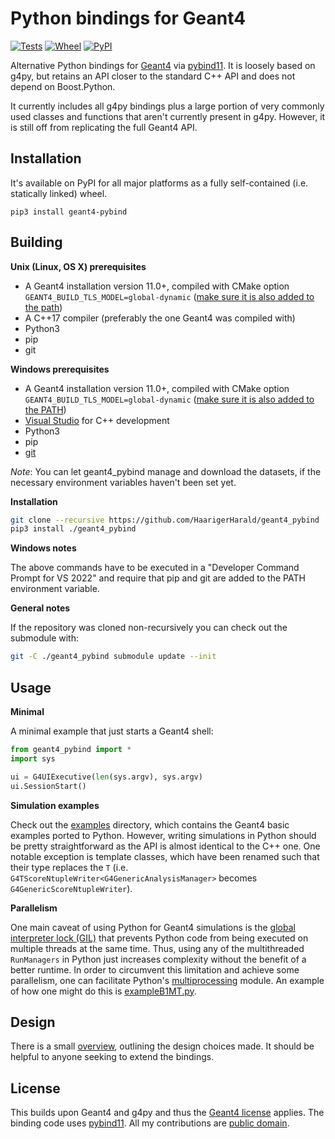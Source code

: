 # Python bindings for Geant4

[![Tests](https://github.com/HaarigerHarald/geant4_pybind/actions/workflows/tests.yml/badge.svg)](https://github.com/HaarigerHarald/geant4_pybind/actions/workflows/tests.yml)
[![Wheel](https://img.shields.io/pypi/wheel/geant4-pybind)](https://pypi.org/project/geant4-pybind)
[![PyPI](https://img.shields.io/pypi/v/geant4-pybind)](https://pypi.org/project/geant4-pybind)

Alternative Python bindings for [Geant4](https://geant4.web.cern.ch/) via [pybind11](https://github.com/pybind/pybind11). It is loosely based on g4py, but retains an API closer to the standard C++ API and does not depend on Boost.Python.

It currently includes all g4py bindings plus a large portion of very commonly used classes and functions that aren't currently present in g4py. However, it is still off from replicating the full Geant4 API.

## Installation

It's available on PyPI for all major platforms as a fully self-contained (i.e. statically linked) wheel.

    pip3 install geant4-pybind

## Building

**Unix (Linux, OS X) prerequisites**

* A Geant4 installation version 11.0+, compiled with CMake option `GEANT4_BUILD_TLS_MODEL=global-dynamic` ([make sure it is also added to the path](https://geant4-userdoc.web.cern.ch/UsersGuides/InstallationGuide/html/postinstall.html#required-environment-settings-on-unix))
* A C++17 compiler (preferably the one Geant4 was compiled with)
* Python3
* pip
* git

**Windows prerequisites**

  * A Geant4 installation version 11.0+, compiled with CMake option `GEANT4_BUILD_TLS_MODEL=global-dynamic` ([make sure it is also added to the PATH](https://geant4-userdoc.web.cern.ch/UsersGuides/InstallationGuide/html/postinstall.html#required-environment-settings-on-windows))
  * [Visual Studio](https://visualstudio.microsoft.com/en/vs) for C++ development
  * Python3
  * pip
  * [git](https://git-scm.com/download/win)

*Note*: You can let geant4_pybind manage and download the datasets, if the necessary environment variables haven't been set yet.

**Installation**

```bash
git clone --recursive https://github.com/HaarigerHarald/geant4_pybind
pip3 install ./geant4_pybind
```

**Windows notes**

The above commands have to be executed in a "Developer Command Prompt for VS 2022" and require that pip and git are added to the PATH environment variable.

**General notes**

If the repository was cloned non-recursively you can check out the submodule with:

```bash
git -C ./geant4_pybind submodule update --init
```

## Usage

**Minimal**

A minimal example that just starts a Geant4 shell:

```python
from geant4_pybind import *
import sys

ui = G4UIExecutive(len(sys.argv), sys.argv)
ui.SessionStart()
```

**Simulation examples**

Check out the [examples](https://github.com/HaarigerHarald/geant4_pybind/tree/main/examples) directory, which contains the Geant4 basic examples ported to Python. However, writing simulations in Python should be pretty straightforward as the API is almost identical to the C++ one. One notable exception is template classes, which have been renamed such that their type replaces the `T` (i.e. `G4TScoreNtupleWriter<G4GenericAnalysisManager>` becomes `G4GenericScoreNtupleWriter`).

**Parallelism**

One main caveat of using Python for Geant4 simulations is the [global interpreter lock (GIL)](https://docs.python.org/3/glossary.html#term-global-interpreter-lock) that prevents Python code from being executed on multiple threads at the same time. Thus, using any of the multithreaded `RunManagers` in Python just increases complexity without the benefit of a better runtime. In order to circumvent this limitation and achieve some parallelism, one can facilitate Python's [multiprocessing](https://docs.python.org/3/library/multiprocessing.html) module. An example of how one might do this is [exampleB1MT.py](https://github.com/HaarigerHarald/geant4_pybind/blob/main/examples/B1/exampleB1MT.py).

## Design

There is a small [overview](https://github.com/HaarigerHarald/geant4_pybind/blob/main/DESIGN.md), outlining the design choices made. It should be helpful to anyone seeking to extend the bindings.

## License

This builds upon Geant4 and g4py and thus the [Geant4 license](https://geant4.web.cern.ch/license/LICENSE.html) applies. The binding code uses [pybind11](https://github.com/pybind/pybind11/blob/master/LICENSE). All my contributions are [public domain](https://github.com/HaarigerHarald/geant4_pybind/blob/main/LICENSE).
